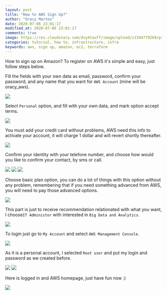 ```yaml
---
layout: post
title: "How to AWS Sign Up?"
author: "Oracy Martos"
date: 2020-07-06 23:01:17
modified_at: 2020-07-06 23:01:17
comments: true
image: https://res.cloudinary.com/dvy4tauff/image/upload/v1594779269/preview_how_to_aws_sign_up_cylx4t.png
categories: tutorial, how to, infrastructure, infra 
keywords: aws, sign up, amazon, ec2, terraform 
---
```


How to sign up on Amazon? To register on AWS it's simple and easy, just follow steps below.

Fill the fields with your own data as email, password, confirm your password, and any name that you want for `AWS Account` (mine will be oracy_aws).

<img src="{{site.baseurl}}/images/posts/aws_signup/1_aws_signup.png"/>

Select `Personal` option, and fill with your own data, and mark option accept terms.

<img src="{{site.baseurl}}/images/posts/aws_signup/2_aws_contact_information.png"/>

You must add your credit card without problems, AWS need this info to activate your account, it will charge 1 dollar and will revert shortly thereafter.

<img src="{{site.baseurl}}/images/posts/aws_signup/3_aws_payment_information.png"/>

Confirm your identity with your telefone number, and choose how would you like to confirm your contact, by sms or call.

<img src="{{site.baseurl}}/images/posts/aws_signup/4_confirm_identity.png"/>

<img src="{{site.baseurl}}/images/posts/aws_signup/5_confirm_identity.png"/>

<img src="{{site.baseurl}}/images/posts/aws_signup/6_confirm_identity.png"/>

Choose basic plan option, you can do a lot of things with this option without any problem, remembering that if you need something advanced from AWS, you will need to pay those advanced options.

<img src="{{site.baseurl}}/images/posts/aws_signup/7_select_plan.png"/>

This part is just to receive recommendation relationated with what you want, I choose`IT Administor` with interested in `Big Data and Analytics`.

<img src="{{site.baseurl}}/images/posts/aws_signup/8_personalize_experience.png"/>

To login just go to `My Account` and select `AWS Management Console`.

<img src="{{site.baseurl}}/images/posts/aws_signup/9_login.png"/>

As it is a personal account, I selected `Root user` and put my login and password as we created before.

<img src="{{site.baseurl}}/images/posts/aws_signup/10_login.png"/>
<img src="{{site.baseurl}}/images/posts/aws_signup/11_login.png"/>

Here is logged in and AWS homepage, just have fun now :)

<img src="{{site.baseurl}}/images/posts/aws_signup/12_homepage.png"/>
